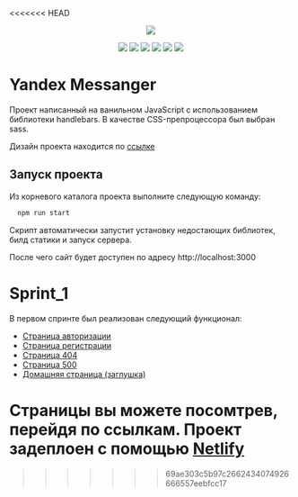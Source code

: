 <<<<<<< HEAD
<p align="center">
  <img src="https://img.shields.io/badge/version-0.0.1-blue.svg">

  <p align="center">
    <img src="https://img.shields.io/badge/node-14.0.0-green.svg">
    <img src="https://img.shields.io/badge/vite-4.4.5-green.svg">
    <img src="https://img.shields.io/badge/vite-4.4.5-green.svg">
    <img src="https://img.shields.io/badge/express-4.18.2-green.svg">
    <img src="https://img.shields.io/badge/handlebars-4.7.8-green.svg">  
    <img src="https://img.shields.io/badge/sass-1.68.0-magenta.svg">
  </p>

</p>

# Yandex Messanger

Проект написанный на ванильном JavaScript с использованием библиотеки handlebars.
В качестве CSS-препроцессора был выбран sass.

Дизайн проекта находится по [ссылке](https://www.figma.com/file/NQSdPkYvzrWn0iqKd7HWDB/Yandex-Chat-Design?type=design&node-id=0-1&mode=design&t=yPfvzLL9ZFkgrKtC-0) 

## Запуск проекта

Из корневого каталога проекта выполните следующую команду:

```bash
  npm run start
```
Скрипт автоматически запустит установку недостающих библиотек, билд статики и запуск сервера.

После чего сайт будет доступен по адресу http://localhost:3000

# Sprint_1

В первом спринте был реализован следующий функционал: 
- [Страница авторизации](https://hilarious-douhua-520b9f.netlify.app/login)
- [Страница регистрации](https://hilarious-douhua-520b9f.netlify.app/signup)
- [Страница 404](https://hilarious-douhua-520b9f.netlify.app/404)
- [Страница 500](https://hilarious-douhua-520b9f.netlify.app/500)
- [Домашняя страница (заглушка)](https://hilarious-douhua-520b9f.netlify.app/home)

Страницы вы можете посомтрев, перейдя по ссылкам. 
Проект задеплоен с помощью [Netlify](https://www.netlify.com/)
=======
>>>>>>> 69ae303c5b97c2662434074926666557eebfcc17
